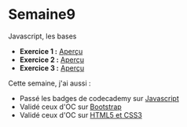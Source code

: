 # Semaine9
Javascript, les bases
* **Exercice 1 :** <a href="https://htmlpreview.github.io/?https://github.com/anouchk/Semaine9/blob/master/exercice_1/exo_1.html">Aperçu</a>
* **Exercice 2 :** <a href="https://htmlpreview.github.io/?https://github.com/anouchk/Semaine9/blob/master/exercice_2/exo_2.html">Aperçu</a>
* **Exercice 3 :** <a href="https://htmlpreview.github.io/?https://github.com/anouchk/Semaine9/blob/master/exercice_3/exo_3.html">Aperçu</a>

Cette semaine, j'ai aussi :
* Passé les badges de codecademy sur <a href="https://www.codecademy.com/anouchk#completed">Javascript</a> 
* Validé ceux d'OC sur <a href="https://openclassrooms.com/course-certificates/7502559261">Bootstrap</a>
* Validé ceux d'OC sur <a href="https://openclassrooms.com/course-certificates/3297082830">HTML5 et CSS3</a>
